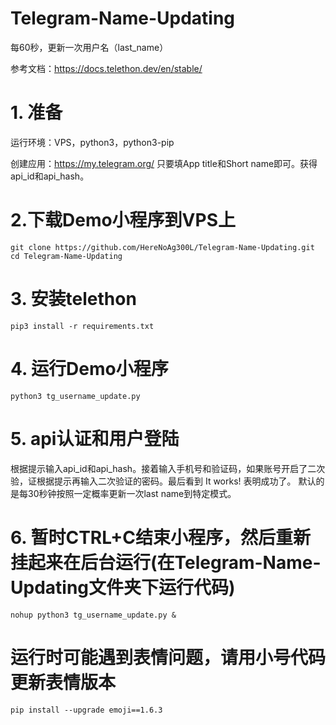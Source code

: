 # Telegram-Name-Updating
每60秒，更新一次用户名（last_name）

参考文档：https://docs.telethon.dev/en/stable/
# 1. 准备
运行环境：VPS，python3，python3-pip

创建应用：https://my.telegram.org/  只要填App title和Short name即可。获得api_id和api_hash。
# 2.下载Demo小程序到VPS上
	git clone https://github.com/HereNoAg300L/Telegram-Name-Updating.git
	cd Telegram-Name-Updating
# 3. 安装telethon
	pip3 install -r requirements.txt
# 4. 运行Demo小程序
	python3 tg_username_update.py  
# 5. api认证和用户登陆
根据提示输入api_id和api_hash。接着输入手机号和验证码，如果账号开启了二次验，证根据提示再输入二次验证的密码。最后看到 It works! 表明成功了。 默认的是每30秒钟按照一定概率更新一次last name到特定模式。
# 6. 暂时CTRL+C结束小程序，然后重新挂起来在后台运行(在Telegram-Name-Updating文件夹下运行代码)
	nohup python3 tg_username_update.py &
# 运行时可能遇到表情问题，请用小号代码更新表情版本
    pip install --upgrade emoji==1.6.3

